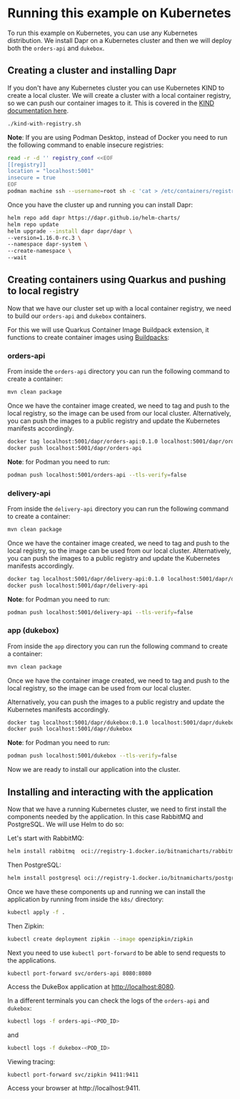 # Running this example on Kubernetes

To run this example on Kubernetes, you can use any Kubernetes distribution.
We install Dapr on a Kubernetes cluster and then we will deploy both the `orders-api` and `dukebox`.

## Creating a cluster and installing Dapr

If you don't have any Kubernetes cluster you can use Kubernetes KIND to create a local cluster. We will create a cluster with a local container registry, so we can push our container images to it. This is covered in the [KIND documentation here](https://kind.sigs.k8s.io/docs/user/local-registry/).

```bash
./kind-with-registry.sh
```

**Note**: If you are using Podman Desktop, instead of Docker you need to run the following command to enable insecure registries:

```bash
read -r -d '' registry_conf <<EOF
[[registry]]
location = "localhost:5001"
insecure = true
EOF
podman machine ssh --username=root sh -c 'cat > /etc/containers/registries.conf.d/local.conf' <<<$registry_conf
```

Once you have the cluster up and running you can install Dapr:

```bash
helm repo add dapr https://dapr.github.io/helm-charts/
helm repo update
helm upgrade --install dapr dapr/dapr \
--version=1.16.0-rc.3 \
--namespace dapr-system \
--create-namespace \
--wait
```

## Creating containers using Quarkus and pushing to local registry

Now that we have our cluster set up with a local container registry, we need to build our `orders-api` and `dukebox` containers.

For this we will use Quarkus Container Image Buildpack extension, it functions to create container images using [Buildpacks](https://buildpacks.io):

### orders-api

From inside the `orders-api` directory you can run the following command to create a container:

```bash
mvn clean package
```

Once we have the container image created, we need to tag and push to the local registry, so the image can be used from our local cluster.
Alternatively, you can push the images to a public registry and update the Kubernetes manifests accordingly.

```bash
docker tag localhost:5001/dapr/orders-api:0.1.0 localhost:5001/dapr/orders-api
docker push localhost:5001/dapr/orders-api
```

**Note**: for Podman you need to run:

```bash
podman push localhost:5001/orders-api --tls-verify=false
```

### delivery-api

From inside the `delivery-api` directory you can run the following command to create a container:

```bash
mvn clean package
```

Once we have the container image created, we need to tag and push to the local registry, so the image can be used from our local cluster.
Alternatively, you can push the images to a public registry and update the Kubernetes manifests accordingly.

```bash
docker tag localhost:5001/dapr/delivery-api:0.1.0 localhost:5001/dapr/delivery-api
docker push localhost:5001/dapr/delivery-api
```

**Note**: for Podman you need to run:

```bash
podman push localhost:5001/delivery-api --tls-verify=false
```

### app (dukebox)

From inside the `app` directory you can run the following command to create a container:

```bash
mvn clean package
```

Once we have the container image created, we need to tag and push to the local registry, so the image can be used from our local cluster.

Alternatively, you can push the images to a public registry and update the Kubernetes manifests accordingly.

```bash
docker tag localhost:5001/dapr/dukebox:0.1.0 localhost:5001/dapr/dukebox
docker push localhost:5001/dapr/dukebox
```

**Note**: for Podman you need to run:

```bash
podman push localhost:5001/dukebox --tls-verify=false
```

Now we are ready to install our application into the cluster.

## Installing and interacting with the application

Now that we have a running Kubernetes cluster, we need to first install the components needed by the application.
In this case RabbitMQ and PostgreSQL. We will use Helm to do so:

Let's start with RabbitMQ:

```bash
helm install rabbitmq  oci://registry-1.docker.io/bitnamicharts/rabbitmq --set auth.username=guest --set auth.password=guest --set auth.erlangCookie=ABC --set image.repository=bitnamilegacy/rabbitmq --set global.security.allowInsecureImages=true
```

Then PostgreSQL:

```bash
helm install postgresql oci://registry-1.docker.io/bitnamicharts/postgresql --set global.postgresql.auth.database=dapr --set global.postgresql.auth.postgresPassword=password
```

Once we have these components up and running we can install the application by running from inside
the `k8s/` directory:

```bash
kubectl apply -f .
```

Then Zipkin:

```bash
kubectl create deployment zipkin --image openzipkin/zipkin
```

Next you need to use `kubectl port-forward` to be able to send requests to the applications.

```bash
kubectl port-forward svc/orders-api 8080:8080
```

Access the DukeBox application at [http://localhost:8080](http://localhost:8080).

In a different terminals you can check the logs of the `orders-api` and `dukebox`:

```bash
kubectl logs -f orders-api-<POD_ID>
```

and

```bash
kubectl logs -f dukebox-<POD_ID>
```

Viewing tracing:

```shell
kubectl port-forward svc/zipkin 9411:9411
```

Access your browser at http://localhost:9411.
